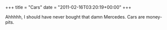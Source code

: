 +++
title = "Cars"
date = "2011-02-16T03:20:19+00:00"
+++

Ahhhhh, I should have never bought that damn Mercedes.  Cars are money-pits.
			
